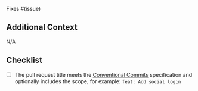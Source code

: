 <!-- Please include a summary of the change and which issue is fixed. Also, include relevant motivation and context. List any dependencies that are required for this change. -->

Fixes #(issue)

## Additional Context

<!-- Add any other context or information about the pull request here. -->

N/A

## Checklist

- [ ] The pull request title meets the [Conventional Commits](https://www.conventionalcommits.org/en/v1.0.0/) specification and optionally includes the scope, for example: `feat: Add social login`

